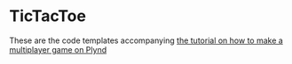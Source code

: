 # TicTacToe
These are the code templates accompanying [the tutorial on how to make a multiplayer game on Plynd](http://blog.plynd.com/Creating-a-fully-multiplayer-TicTacToe-on-Plynd/)
